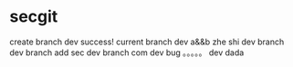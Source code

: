 # secgit
create branch dev success!
current branch dev
a&&b
zhe shi dev branch
dev branch add sec
dev branch com
dev bug 。。。。。
dev dada